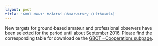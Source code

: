 ```yaml
---
layout: post
title: 'GBOT News: Moletai Observatory (Lithuania)'
---
```

New targets for ground-based amateur and professional observers have been selected
for the period until about September 2016. Please find the corresponding table for download on the [GBOT – Cooperations subpage](https://www.univie.ac.at/brite-constellation/index.php/?page_id=352).